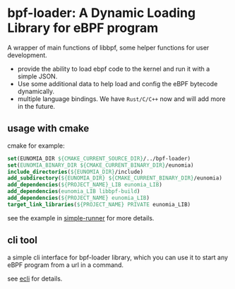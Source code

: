 # bpf-loader: A Dynamic Loading Library for eBPF program

A wrapper of main functions of libbpf, some helper functions for user development.

- provide the ability to load ebpf code to the kernel and run it with a simple JSON.
- Use some additional data to help load and config the eBPF bytecode dynamically.
- multiple language bindings. We have `Rust/C/C++` now and will add more in the future.

## usage with cmake

cmake for example:

```cmake
set(EUNOMIA_DIR ${CMAKE_CURRENT_SOURCE_DIR}/../bpf-loader)
set(EUNOMIA_BINARY_DIR ${CMAKE_CURRENT_BINARY_DIR}/eunomia)
include_directories(${EUNOMIA_DIR}/include)
add_subdirectory(${EUNOMIA_DIR} ${CMAKE_CURRENT_BINARY_DIR}/eunomia)
add_dependencies(${PROJECT_NAME}_LIB eunomia_LIB)
add_dependencies(eunomia_LIB libbpf-build)
add_dependencies(${PROJECT_NAME} eunomia_LIB)
target_link_libraries(${PROJECT_NAME} PRIVATE eunomia_LIB)
```

see the example in [simple-runner](https://github.com/eunomia-bpf/eunomia-bpf/tree/master/examples/simple-runner) for more details.

## cli tool

a simple cli interface for bpf-loader library, which you can use it to start any eBPF program from a url in a command.

see [ecli](../ecli/index.md) for details.
